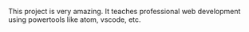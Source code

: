 This project is very amazing. It teaches professional web development using powertools like atom, vscode, etc.

